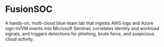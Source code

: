# FusionSOC
A hands-on, multi-cloud blue-team lab that ingests AWS logs and Azure sign-in/VM events into Microsoft Sentinel, correlates identity and workload signals, and triggers detections for phishing, brute force, and suspicious cloud activity.

